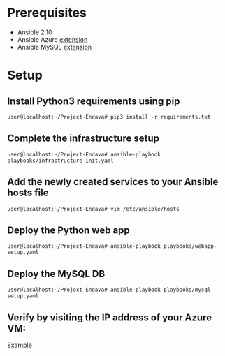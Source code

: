 # Prerequisites
- Ansible 2.10
- Ansible Azure [extension](https://galaxy.ansible.com/azure/azcollection)
- Ansible MySQL [extension](https://galaxy.ansible.com/community/mysql)
# Setup 
## Install Python3 requirements using pip
```user@localhost:~/Project-Endava# pip3 install -r requirements.txt```
## Complete the infrastructure setup
```user@localhost:~/Project-Endava# ansible-playbook playbooks/infrastructure-init.yaml```
## Add the newly created services to your Ansible hosts file
```user@localhost:~/Project-Endava# vim /etc/ansible/hosts```
## Deploy the Python web app
```user@localhost:~/Project-Endava# ansible-playbook playbooks/webapp-setup.yaml```
## Deploy the MySQL DB 
```user@localhost:~/Project-Endava# ansible-playbook playbooks/mysql-setup.yaml```
## Verify by visiting the IP address of your Azure VM:
[Example](https://imgur.com/a/mWlR40w)
